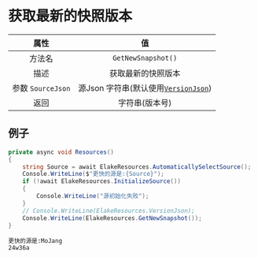 # 获取最新的快照版本

|       属性        |                           值                           |
| :---------------: | :----------------------------------------------------: |
|      方法名       |                   `GetNewSnapshot()`                   |
|       描述        |                   获取最新的快照版本                   |
| 参数 `SourceJson` | 源Json 字符串(默认使用[`VersionJson`](VersionJson.md)) |
|       返回        |                     字符串(版本号)                     |

## 例子

<!-- tabs:start -->

<!-- tab:代码 -->

```C#
private async void Resources()
{
    string Source = await ElakeResources.AutomaticallySelectSource();
    Console.WriteLine($"更快的源是:{Source}");
    if (!await ElakeResources.InitializeSource())
    {
        Console.WriteLine("源初始化失败");
    }
    // Console.WriteLine(ElakeResources.VersionJson);
    Console.WriteLine(ElakeResources.GetNewSnapshot());
}
```

<!-- tab:返回 -->

```
更快的源是:MoJang
24w36a
```

<!-- tabs:end -->
